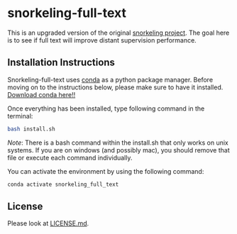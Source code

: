 # snorkeling-full-text
This is an upgraded version of the original [snorkeling project](https://github.com/greenelab/snorkeling). 
The goal here is to see if full text will improve distant supervision performance.

## Installation Instructions

Snorkeling-full-text uses [conda](http://conda.pydata.org/docs/intro.html) as a python package manager.
Before moving on to the instructions below, please make sure to have it installed. 
[Download conda here!!](https://docs.conda.io/en/latest/miniconda.html)
  
Once everything has been installed, type following command in the terminal: 

```bash
bash install.sh
``` 
_Note_: 
There is a bash command within the install.sh that only works on unix systems.
If you are on windows (and possibly mac), you should remove that file or execute each command individually.

You can activate the environment by using the following command: 

```bash
conda activate snorkeling_full_text
```  

## License

Please look at [LICENSE.md](LICENSE.md).

